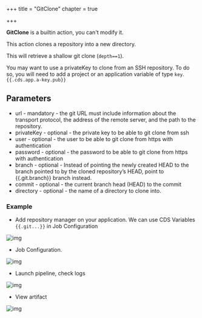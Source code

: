+++
title = "GitClone"
chapter = true

+++

**GitClone** is a builtin action, you can't modify it.

This action clones a repository into a new directory.

This will retrieve a shallow git clone (`depth==1`).

You may want to use a privateKey to clone from an SSH repository. To do so, you will need to add a project or an application variable of type `key`. `{{.cds.app.a-key.pub}}`

## Parameters

* url - mandatory - the git URL must include information about the transport protocol, the address of the remote server, and the path to the repository.
* privateKey - optional - the private key to be able to git clone from ssh
* user - optional - the user to be able to git clone from https with authentication
* password - optional - the password to be able to git clone from https with authentication
* branch - optional - Instead of pointing the newly created HEAD to the branch pointed to by the cloned repository’s HEAD, point to {{.git.branch}} branch instead.
* commit - optional - the current branch head (HEAD) to the commit
* directory - optional - the name of a directory to clone into.


### Example

* Add repository manager on your application. We can use CDS Variables `{{.git...}}` in Job Configuration

![img](/images/workflows.pipelines.actions.builtin.gitclone-repo-manager.png)

* Job Configuration.

![img](/images/workflows.pipelines.actions.builtin.gitclone-job.png)


* Launch pipeline, check logs

![img](/images/workflows.pipelines.actions.builtin.gitclone-logs.png)

* View artifact

![img](/images/workflows.pipelines.actions.builtin.artifact-upload-view-artifact.png)

